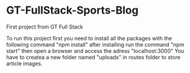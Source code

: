 # GT-FullStack-Sports-Blog
First project from GT Full Stack

To run this project first you need to install all the packages with the following command 
"npm install" after installing run the command "npm start" then open a browser and access the adress "localhost:3000"
You have to createa a new folder named "uploads" in routes folder to store article images.
